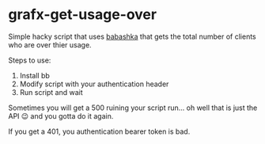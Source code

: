 # grafx-get-usage-over
Simple hacky script that uses [babashka](https://github.com/babashka/http-client) that gets the total number of clients who are over thier usage.

Steps to use:
1. Install bb
2. Modify script with your authentication header
3. Run script and wait

Sometimes you will get a 500 ruining your script run... oh well that is just the API 😉 and you gotta do it again.

If you get a 401, you authentication bearer token is bad.
